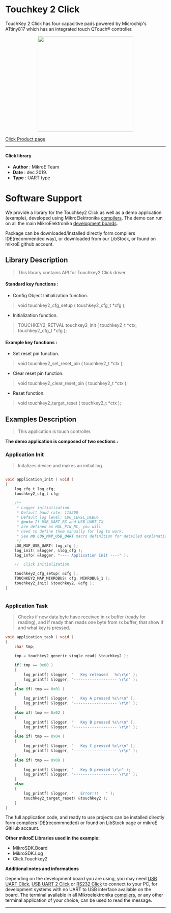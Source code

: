 
# Touchkey 2 Click

TouchKey 2 Click has four capacitive pads powered by Microchip's ATtiny817 which has an integrated touch QTouch® controller.

<p align="center">
  <img src="https://download.mikroe.com/images/click_for_ide/touchkey2_click.png" height=300px>
</p>


[Click Product page](https://www.mikroe.com/touchkey-2-click)

---


#### Click library 

- **Author**        : MikroE Team
- **Date**          : dec 2019.
- **Type**          : UART type


# Software Support

We provide a library for the Touchkey2 Click 
as well as a demo application (example), developed using MikroElektronika 
[compilers](https://shop.mikroe.com/compilers). 
The demo can run on all the main MikroElektronika [development boards](https://shop.mikroe.com/development-boards).

Package can be downloaded/installed directly form compilers IDE(recommended way), or downloaded from our LibStock, or found on mikroE github account. 

## Library Description

> This library contains API for Touchkey2 Click driver.

#### Standard key functions :

- Config Object Initialization function.
> void touchkey2_cfg_setup ( touchkey2_cfg_t *cfg ); 
 
- Initialization function.
> TOUCHKEY2_RETVAL touchkey2_init ( touchkey2_t *ctx, touchkey2_cfg_t *cfg );


#### Example key functions :

- Set reset pin function.
> void touchkey2_set_reset_pin ( touchkey2_t *ctx );
 
- Clear reset pin function.
> void touchkey2_clear_reset_pin ( touchkey2_t *ctx );

- Reset function.
> void touchkey2_target_reset ( touchkey2_t *ctx );

## Examples Description
 
> This application is touch controller. 

**The demo application is composed of two sections :**

### Application Init 

> Initalizes device and makes an initial log.

```c

void application_init ( void )
{
    log_cfg_t log_cfg;
    touchkey2_cfg_t cfg;

    /** 
     * Logger initialization.
     * Default baud rate: 115200
     * Default log level: LOG_LEVEL_DEBUG
     * @note If USB_UART_RX and USB_UART_TX 
     * are defined as HAL_PIN_NC, you will 
     * need to define them manually for log to work. 
     * See @b LOG_MAP_USB_UART macro definition for detailed explanation.
     */
    LOG_MAP_USB_UART( log_cfg );
    log_init( &logger, &log_cfg );
    log_info( &logger, "---- Application Init ----" );

    //  Click initialization.

    touchkey2_cfg_setup( &cfg );
    TOUCHKEY2_MAP_MIKROBUS( cfg, MIKROBUS_1 );
    touchkey2_init( &touchkey2, &cfg );
}
  
```

### Application Task

> Checks if new data byte have received in rx buffer (ready for reading),
  and if ready than reads one byte from rx buffer, that show if and what key is pressed. 

```c
void application_task ( void )
{
    char tmp;

    tmp = touchkey2_generic_single_read( &touchkey2 );
    
    if( tmp == 0x00 )
    {
        log_printf( &logger, "   Key released   %c\r\n" );
        log_printf( &logger, "------------------- \r\n" );
    }
    else if( tmp == 0x01 )
    {
        log_printf( &logger, "   Key A pressed %c\r\n" );
        log_printf( &logger, "------------------- \r\n" );
    }
    else if( tmp == 0x02 )
    {
        log_printf( &logger, "   Key B pressed %c\r\n" );
        log_printf( &logger, "------------------- \r\n" );
    }
    else if( tmp == 0x04 )
    {
        log_printf( &logger, "   Key C pressed %c\r\n" );
        log_printf( &logger, "------------------- \r\n" );
    }
    else if( tmp == 0x08 )
    {
        log_printf( &logger, "   Key D pressed \r\n" );
        log_printf( &logger, "------------------- \r\n" );
    }
    else
    {
        log_printf( &logger, "   Error!!!   " );
        touchkey2_target_reset( &touchkey2 );
    }
}
```

The full application code, and ready to use projects can be  installed directly form compilers IDE(recommneded) or found on LibStock page or mikroE GitHub accaunt.

**Other mikroE Libraries used in the example:** 

- MikroSDK.Board
- MikroSDK.Log
- Click.Touchkey2

**Additional notes and informations**

Depending on the development board you are using, you may need 
[USB UART Click](https://shop.mikroe.com/usb-uart-click), 
[USB UART 2 Click](https://shop.mikroe.com/usb-uart-2-click) or 
[RS232 Click](https://shop.mikroe.com/rs232-click) to connect to your PC, for 
development systems with no UART to USB interface available on the board. The 
terminal available in all Mikroelektronika 
[compilers](https://shop.mikroe.com/compilers), or any other terminal application 
of your choice, can be used to read the message.



---
